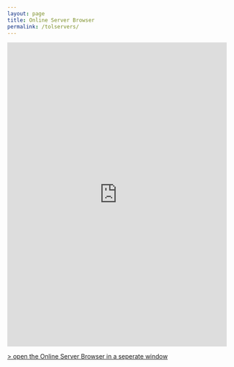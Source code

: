 ```yaml
---
layout: page
title: Online Server Browser 
permalink: /tolservers/
---
```


<iframe src="http://aims.wasted.ch/tolservers/" style="border:0; width:100%; height:700px;"></iframe>

[> open the Online Server Browser in a seperate window](http://aims.wasted.ch/tolservers/)

